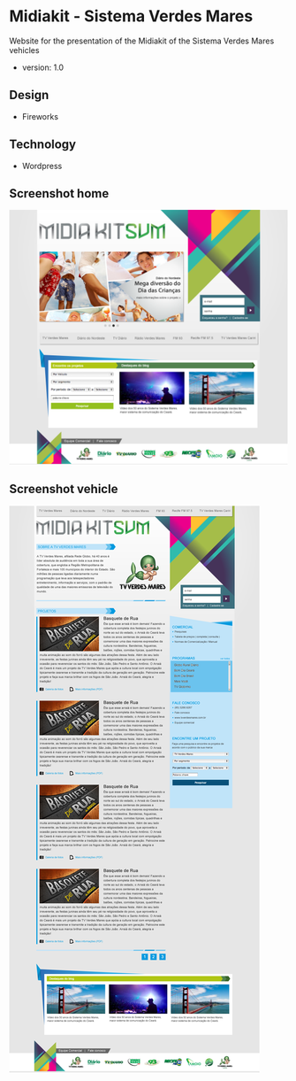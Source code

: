 # Midiakit - Sistema Verdes Mares
Website for the presentation of the Midiakit of the Sistema Verdes Mares vehicles
* version: 1.0

## Design
* Fireworks

## Technology
* Wordpress

## Screenshot home
![Screenshot site](./layout-home.png)

## Screenshot vehicle
![Screenshot vehicle](./layout-vehicle.png)